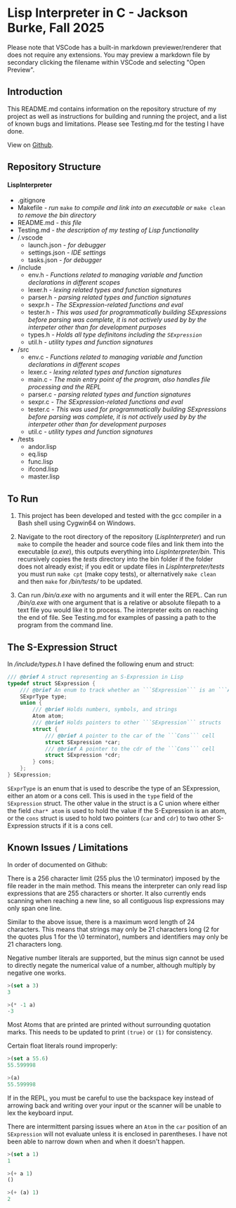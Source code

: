 # Lisp Interpreter in C - Jackson Burke, Fall 2025 #

Please note that VSCode has a built-in markdown previewer/renderer that does not require any extensions. You may preview a markdown file by secondary clicking the filename within VSCode and selecting "Open Preview".

## Introduction ##

This README.md contains information on the repository structure of my project as well as instructions for building and running the project, and a list of known bugs and limitations. Please see Testing.md for the testing I have done. 

View on [Github](https://github.com/jmburke4/LispInterpreter).

## Repository Structure ##

#### LispInterpreter ####
- .gitignore
- Makefile *- run* ```make``` *to compile and link into an executable or* ```make clean``` *to remove the bin directory*
- README.md *- this file*
- Testing.md *- the description of my testing of Lisp functionality*
- /.vscode
    - launch.json *- for debugger*
    - settings.json *- IDE settings*
    - tasks.json *- for debugger*
- /include
    - env.h *- Functions related to managing variable and function declarations in different scopes*
    - lexer.h *- lexing related types and function signatures*
    - parser.h *- parsing related types and function signatures*
    - sexpr.h *- The SExpression-related functions and eval*
    - tester.h *- This was used for programmatically building SExpressions before parsing was complete, it is not actively used by by the interpeter other than for development purposes*
    - types.h *- Holds all type definitons including the ```SExpression```*
    - util.h *- utility types and function signatures*
- /src
    - env.c *- Functions related to managing variable and function declarations in different scopes*
    - lexer.c *- lexing related types and function signatures*
    - main.c *- The main entry point of the program, also handles file processing and the REPL*
    - parser.c *- parsing related types and function signatures*
    - sexpr.c *- The SExpression-related functions and eval*
    - tester.c *- This was used for programmatically building SExpressions before parsing was complete, it is not actively used by by the interpeter other than for development purposes*
    - util.c *- utility types and function signatures*
- /tests
    - andor.lisp
    - eq.lisp
    - func.lisp
    - ifcond.lisp
    - master.lisp

## To Run ##

1. This project has been developed and tested with the gcc compiler in a Bash shell using Cygwin64 on Windows.

2. Navigate to the root directory of the repository (*LispInterpreter*) and run ```make``` to compile the header and source code files and link them into the executable (*a.exe*), this outputs everything into *LispInterpreter/bin*. This recursively copies the *tests* directory into the bin folder if the folder does not already exist; if you edit or update files in *LispInterpreter/tests* you must run ```make cpt``` (make copy tests), or alternatively ```make clean``` and then ```make``` for */bin/tests/* to be updated.

3. Can run */bin/a.exe* with no arguments and it will enter the REPL. Can run */bin/a.exe* with one argument that is a relative or absolute filepath to a text file you would like it to process. The interpreter exits on reaching the end of file. See Testing.md for examples of passing a path to the program from the command line.

## The S-Expression Struct ##

In */include/types.h* I have defined the following enum and struct: 

```c
/// @brief A struct representing an S-Expression in Lisp
typedef struct SExpression {
    /// @brief An enum to track whether an ```SExpression``` is an ```Atom``` or ```Cons``` cell
    SExprType type;
    union {
        /// @brief Holds numbers, symbols, and strings
        Atom atom;
        /// @brief Holds pointers to other ```SExpression``` structs
        struct {
            /// @brief A pointer to the car of the ```Cons``` cell
            struct SExpression *car;
            /// @brief A pointer to the cdr of the ```Cons``` cell
            struct SExpression *cdr;
        } cons;
    };
} SExpression;
```

```SExprType``` is an enum that is used to describe the type of an SExpression, either an atom or a cons cell. This is used in the ```type``` field of the ```SExpression``` struct. The other value in the struct is a C union where either the field ```char* atom``` is used to hold the value if the S-Expression is an atom, or the ```cons``` struct is used to hold two pointers (```car``` and ```cdr```) to two other S-Expression structs if it is a cons cell.

## Known Issues / Limitations ##

In order of documented on Github:

There is a 256 character limit (255 plus the \0 terminator) imposed by the file reader in the main method. This means the interpreter can only read lisp expressions that are 255 characters or shorter. It also currently ends scanning when reaching a new line, so all contiguous lisp expressions may only span one line.

Similar to the above issue, there is a maximum word length of 24 characters. This means that strings may only be 21 characters long (2 for the quotes plus 1 for the \0 terminator), numbers and identifiers may only be 21 characters long.

Negative number literals are supported, but the minus sign cannot be used to directly negate the numerical value of a number, although multiply by negative one works.
```lisp
>(set a 3)
3

>(* -1 a)
-3
```

Most Atoms that are printed are printed without surrounding quotation marks. This needs to be updated to print ```(true)``` or ```(1)``` for consistency.

Certain float literals round improperly:
```lisp
>(set a 55.6)
55.599998

>(a)
55.599998
```

If in the REPL, you must be careful to use the backspace key instead of arrowing back and writing over your input or the scanner will be unable to lex the keyboard input.

There are intermittent parsing issues where an ```Atom``` in the ```car``` position of an ```SExpression``` will not evaluate unless it is enclosed in parentheses. I have not been able to narrow down when and when it doesn't happen.
```lisp
>(set a 1)
1

>(+ a 1)
()

>(+ (a) 1)
2
```
